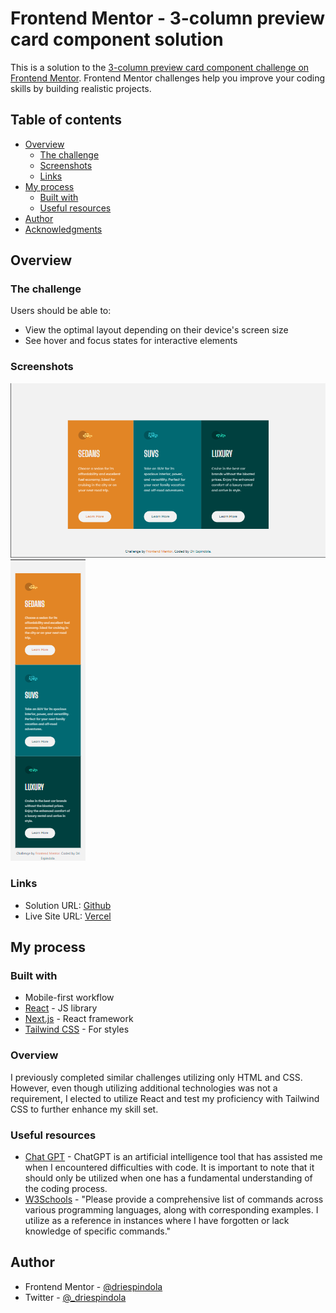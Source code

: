 # Frontend Mentor - 3-column preview card component solution

This is a solution to the [3-column preview card component challenge on Frontend Mentor](https://www.frontendmentor.io/challenges/3column-preview-card-component-pH92eAR2-). Frontend Mentor challenges help you improve your coding skills by building realistic projects. 

## Table of contents

- [Overview](#overview)
  - [The challenge](#the-challenge)
  - [Screenshots](#screenshots)
  - [Links](#links)
- [My process](#my-process)
  - [Built with](#built-with)
  - [Useful resources](#useful-resources)
- [Author](#author)
- [Acknowledgments](#acknowledgments)

## Overview

### The challenge

Users should be able to:

- View the optimal layout depending on their device's screen size
- See hover and focus states for interactive elements

### Screenshots

![Desktop](./screenshots/screenshotdesktop.png)
![Mobile](./screenshots/screenshotmobile.png)

### Links

- Solution URL: [Github](https://github.com/driespindola/3-column-preview-card-component/)
- Live Site URL: [Vercel](https://3-column-preview-card-component-one-ashen.vercel.app/)

## My process

### Built with

- Mobile-first workflow
- [React](https://reactjs.org/) - JS library
- [Next.js](https://nextjs.org/) - React framework
- [Tailwind CSS](https://tailwindcss.com/) - For styles

### Overview

I previously completed similar challenges utilizing only HTML and CSS. However, even though utilizing additional technologies was not a requirement, I elected to utilize React and test my proficiency with Tailwind CSS to further enhance my skill set.

### Useful resources

- [Chat GPT](https://chat.openai.com/) - ChatGPT is an artificial intelligence tool that has assisted me when I encountered difficulties with code. It is important to note that it should only be utilized when one has a fundamental understanding of the coding process.
- [W3Schools](https://www.w3schools.com/) - "Please provide a comprehensive list of commands across various programming languages, along with corresponding examples. I utilize as a reference in instances where I have forgotten or lack knowledge of specific commands."

## Author

- Frontend Mentor - [@driespindola](https://www.frontendmentor.io/profile/driespindola)
- Twitter - [@_driespindola](https://twitter.com/_driespindola)
